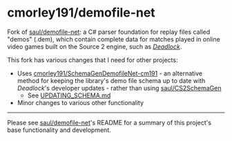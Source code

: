 # cmorley191/demofile-net

Fork of [saul/demofile-net](https://github.com/saul/demofile-net): a C# parser foundation for replay files called "demos" (.dem), which contain complete data for matches played in online video games built on the Source 2 engine, such as *[Deadlock](https://github.com/cmorley191/SchemaGenDemofileNet-cm191/blob/main/what_is_deadlock.md)*.

This fork has various changes that I need for other projects:
- Uses [cmorley191/SchemaGenDemofileNet-cm191](https://github.com/[cmorley191/SchemaGenDemofileNet-cm191) - an alternative method for keeping the library's demo file schema up to date with *Deadlock*'s developer updates - rather than using [saul/CS2SchemaGen](https://github.com/saul/CS2SchemaGen)
  - See [UPDATING_SCHEMA.md](UPDATING_SCHEMA.md)
- Minor changes to various other functionality

---

Please see [saul/demofile-net](https://github.com/saul/demofile-net)'s README for a summary of this project's base functionality and development.